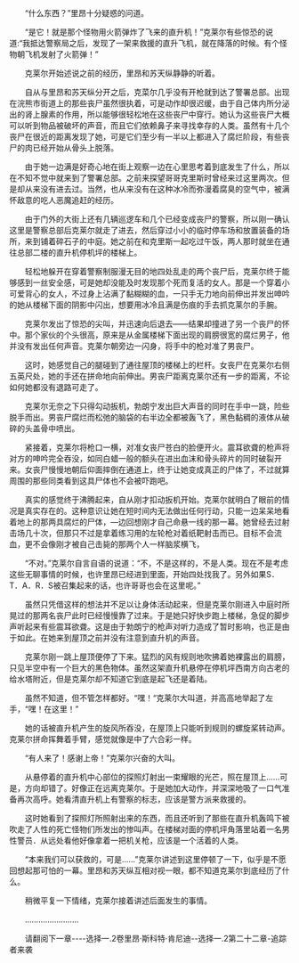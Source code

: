<div class="read-content j_readContent" id="">
                <p>　　“什么东西？”里昂十分疑惑的问道。<p>　　“是它！就是那个怪物用火箭弹炸了飞来的直升机！”克莱尔有些惊恐的说道:“我抵达警察局之后，发现了一架来救援的直升飞机，就在降落的时候。有个怪物朝飞机发射了火箭弹！”<p>　　克莱尔开始述说之前的经历，里昂和苏天纵静静的听着。<p>　　自从与里昂和苏天纵分开之后，克菜尔几乎没有开枪就到达了警署总部。出现在浣熊市街道上的那些丧尸虽然很执着，可是动作却很迟缓，由于自己体内所分泌出的肾上腺素的作用，所以能够很轻松地在这些丧尸中穿行。她认为这些丧尸大概可以听到物品被破坏的声音，而且它们依赖鼻子来寻找幸存的人类。虽然有十几个丧尸在很近的距离发现了她，可是它们至少有一半以上都进入了腐烂阶段，有些丧尸的肉已经开始从骨头上脱落。<p>　　由于她一边满是好奇心地在街上观察一边在心里思考着到底发生了什么，所以在不知不觉中就来到了警署总部。之前来探望哥哥克里斯时曾经来过这里两次。但是却从来没有进去过。当然，也从来没有在这种冰冷而弥漫着腐臭的空气中，被满怀敌意的吃人恶魔追赶的经历。<p>　　由于门外的大街上还有几辆巡逻车和几个已经变成丧尸的警察，所以刚一确认这里是警察总部后克莱尔就走了进去，然后穿过小小的临时停车场和放置装备的场所，来到铺着碎石子的中庭。她之前在和克里斯一起吃过午饭，两人那时就坐在通往总部二楼的直升机停机坪的楼梯上。<p>　　轻松地躲开在穿着警察制服漫无目的地四处乱走的两个丧尸后，克莱尔终于能够感到一丝安全感，可是她却没能及时发现那个死而复活的女人。那是一个穿着小可爱背心的女人，不过身上沾满了黏糊糊的血，一只手无力地向前伸出并发出呻吟的她从楼梯下面的阴影中闪出，想要用冰冷且满是伤痕的手去抓克莱尔的手腕。<p>　　克莱尔发出了惊恐的尖叫，并迅速向后退去——结果却撞进了另一个丧尸的怀中。那个家伙的个头很高，原来是从金属楼梯下面出现的肩膀很宽的腐烂男子，他并没有发出任何声音。克莱尔朝旁边一闪身，将手中的枪对准了男丧尸。<p>　　这时，她感觉自己的腿碰到了通往屋顶的楼梯上的栏杆。女丧尸在克莱尔右侧五英尺处，她的手还在拼命地向前伸出。男丧尸距离克莱尔还有一步的距离，不论如何她都没有退路可走了。<p>　　克莱尔无奈之下只得勾动扳机，勃朗宁发出巨大声音的同时在手中一跳，险些脱手而出。男丧尸腐烂而松弛的脑袋的右半边全都被轰飞了，黑色黏稠的液体从破碎的头盖骨中喷出。<p>　　紧接着，克莱尔将枪口一横，对准女丧尸苍白的脸便开火。震耳欲聋的枪声将对方的呻吟完全吞没，如同白蜡一般的额头在进出血沫和骨头碎片的同时破裂开来。女丧尸慢慢地朝后仰面摔倒在通道上，终于让她变成真正的尸体了，不过就算周围的那些同类看到这具尸体也不会被吓跑吧。<p>　　真实的感觉终于沸腾起来，自从刚才扣动扳机开始。克莱尔就明白了眼前的情况是真实存在的。这种意识让她在短时间内无法做出任何行动，只能一边呆呆地看着地上的那两具腐烂的尸体，—边回想刚才自己命悬一线的那一幕。她曾经去过射击场几十次，但那只不过是拿着练习用的左轮枪对着纸靶射击而已。目标不会流血，更不会像刚才被自己击毙的那两个人一样脑浆横飞，<p>　　“不对。”克莱尔自言自语的说道：“不，不是这样的，不是人类。现在不是考虑这些无聊事情的时候，也许里昂已经进到里面，开始四处找我了。另外如果S．T．A．R．S被召集起来的话，也许哥哥也会在这里呢。”<p>　　虽然只凭借这样的想法并不足以让身体活动起来，但是克莱尔刚进入中庭时所晃过的那两名丧尸此时已经慢慢靠了过来。于是她只好快步跑上楼梯，急促的脚步声听起来有些震耳欲聋。这是由于勃朗宁的枪声对听力造成了暂时影响，也正是由于如此。在她来到屋顶之前并没有注意到直升机的声音。<p>　　克莱尔刚一跳上屋顶便停了下来。猛烈的风有规则地吹拂着她裸露出的肩膀，只见半空中有一个巨大的黑色物体。虽然这架直升机悬停在停机坪西南方向古老的给水塔附近，但是克莱尔却不知道它到底是起飞还是着陆。<p>　　虽然不知道，但不管怎样都好。“嘿！“克莱尔大叫道，并高高地举起了左手，“嘿！在这里！”<p>　　她的话被直升机产生的旋风所吞没，在屋顶上只能听到规则的螺旋桨转动声。克莱尔拼命挥舞着手臂，感觉就像是中了六合彩一样。<p>　　“有人来了！感谢上帝！”克莱尔兴奋的大叫。<p>　　从悬停着的直升机中心部位的探照灯射出一束耀眼的光芒，照在屋顶上……可是，方向却错了。好像正在远离克莱尔。于是她加大动作，并深深地吸了一口气准备再次高呼。她看清直升机上有警察的标志，应该是警方派来救援的。<p>　　这时她看到了探照灯所照射出来的东西，而且还听到了那些在直升机轰鸣下被吹走了人性的死亡怪物们所发出的惨叫声。在楼梯对面的停机坪角落里站着一名男性警员．从远处看他好像拿着一把机关枪，应该是一个活着的人类。<p>　　“本来我们可以获救的，可是……”克莱尔讲述到这里停顿了一下，似乎是不愿回想起那可怕的一幕。里昂和苏天纵互相对视一眼，都不知道克莱尔到底经历了什么。<p>　　稍微平复一下情绪，克莱尔接着讲述后面发生的事情。<p>　　……………………<p>　　请翻阅下一章----选择一.2卷里昂·斯科特·肯尼迪--选择一.2第二十二章-追踪者来袭<p> 
            </div>